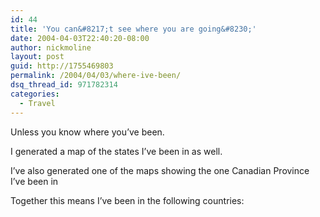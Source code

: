 ```yaml
---
id: 44
title: 'You can&#8217;t see where you are going&#8230;'
date: 2004-04-03T22:40:20-08:00
author: nickmoline
layout: post
guid: http://1755469803
permalink: /2004/04/03/where-ive-been/
dsq_thread_id: 971782314
categories:
  - Travel
---
```

Unless you know where you&#8217;ve been.

I generated a map of the states I&#8217;ve been in as well. 

<!--more-->

<amp-img src="{{ site.baseurl }}/wp-content/uploads/sites/4/2004/04/2004-whereivebeen-states.gif" alt="2004-whereivebeen-states" width="580" height="300" lightbox></amp-img>  

I&#8217;ve also generated one of the maps showing the one Canadian Province I&#8217;ve been in


<amp-img src="{{ site.baseurl }}/wp-content/uploads/sites/4/2004/04/2004-whereivebeen-canada.gif" alt="2004-whereivebeen-canada" width="580" height="300" lightbox></amp-img>

Together this means I&#8217;ve been in the following countries:

<amp-img src="{{ site.baseurl }}/wp-content/uploads/sites/4/2004/04/2004-whereivebeen-countries.gif" alt="2004-whereivebeen-countries" width="600" height="300" lightbox></amp-img>